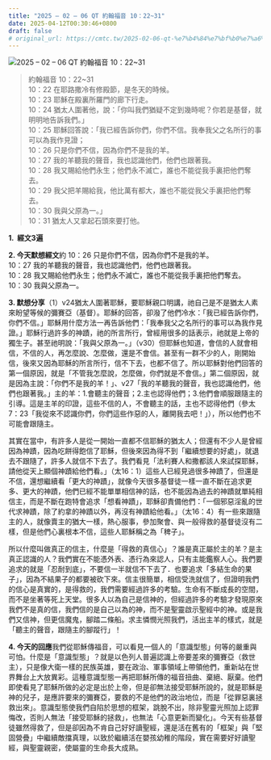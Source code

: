 ```yaml
---
title: "2025 – 02 – 06 QT 約翰福音 10：22~31"
date: 2025-04-12T00:30:46+0800
draft: false
# original_url: https://cmtc.tw/2025-02-06-qt-%e7%b4%84%e7%bf%b0%e7%a6%8f%e9%9f%b3-10%ef%bc%9a2231
---
```


![2025 – 02 – 06 QT 約翰福音 10：22\~31](/images/qt.jpg  "2025 – 02 – 06 QT 約翰福音 10：22\~31")

> 約翰福音 10：22\~31  
> 10：22 在耶路撒冷有修殿節，是冬天的時候。  
> 10：23 耶穌在殿裏所羅門的廊下行走。  
> 10：24 猶太人圍著他，說：「你叫我們猶疑不定到幾時呢？你若是基督，就明明地告訴我們。」  
> 10：25 耶穌回答說：「我已經告訴你們，你們不信。我奉我父之名所行的事可以為我作見證；  
> 10：26 只是你們不信，因為你們不是我的羊。  
> 10：27 我的羊聽我的聲音，我也認識他們，他們也跟著我。  
> 10：28 我又賜給他們永生；他們永不滅亡，誰也不能從我手裏把他們奪去。  
> 10：29 我父把羊賜給我，他比萬有都大，誰也不能從我父手裏把他們奪去。  
> 10：30 我與父原為一。」  
> 10：31 猶太人又拿起石頭來要打他。

**1.  經文3遍**

**2. 今天默想經文**約 10：26 只是你們不信，因為你們不是我的羊。  
10：27 我的羊聽我的聲音，我也認識他們，他們也跟著我。  
10：28 我又賜給他們永生；他們永不滅亡，誰也不能從我手裏把他們奪去。  
10：30 我與父原為一。

**3. 默想分享**（1）v24猶太人圍著耶穌，要耶穌親口明講，祂自己是不是猶太人素來盼望等候的彌賽亞（基督）。耶穌的回答，卻潑了他們冷水：「我已經告訴你們，你們不信。」耶穌用什麼方法一再告訴他們：「我奉我父之名所行的事可以為我作見證。」耶穌行過許多的神蹟，祂的所言所行，曾經用很多的話表示，祂就是上帝的獨生子。甚至祂明說：「我與父原為一。」（v30）但耶穌也知道，會信的人就會相信，不信的人，再怎麼說、怎麼做，還是不會信。甚至有一群不少的人，剛開始信，後來又因為耶穌的所言所行，信不下去，也都不信了。所以耶穌對他們回答的第一個原因，就是「不管我怎麼說，怎麼做，你們就是不會信。」第二個原因，就是因為主說：「你們不是我的羊！」、v27「我的羊聽我的聲音，我也認識他們，他們也跟著我。」主的羊：1.會聽主的聲音；2.主也認得他們；3.他們會順服跟隨主的引導。這是主羊的印證，這些不信的人，不會聽主的話，主也不認得他們（參太7：23「我從來不認識你們，你們這些作惡的人，離開我去吧！」），所以他們也不可能會跟隨主。

其實在當中，有許多人是從一開始一直都不信耶穌的猶太人；但還有不少人是曾經因為神蹟，因為吃餅得飽信了耶穌，但後來因為得不到「繼續想要的好處」，就退去不跟隨了，許多人就信不下去了。我們看見「法利賽人和撒都該人來試探耶穌，請他從天上顯個神蹟給他們看。」（太16：1）這些人已經見過很多神蹟了，但還是不信，還想繼續看「更大的神蹟」，就像今天很多基督徒一樣一直不斷在追求更多、更大的神蹟，他們已經不能單單相信神的話，也不能因為過去的神蹟就單純相信主，而是不斷在跑特會追求「想看神蹟」，耶穌卻責備他們：「一個邪惡淫亂的世代求神蹟，除了約拿的神蹟以外，再沒有神蹟給他看。」（太16：4）有一些來跟隨主的人，就像賣主的猶大一樣，熱心服事，參加聚會、與一般得救的基督徒沒有二樣，但是他們心裏根本不信，這些人耶穌稱之為「稗子」。

所以什麼叫做真正的信主，什麼是「得救的真信心」？誰是真正屬於主的羊？是主真正認識的人？我們實在不能憑外表、憑行為來認人，只有主能鑑察人心。我們要追求的就是「忍耐到底」，不要信一半就信不下去了．也要追求「多結生命的果子」，因為不結果子的都要被砍下來。信主很簡單，相信受洗就信了，但證明我們的信心是真實的，是得救的，我們需要經過許多的考驗。生命有不斷成長的空間，而不是坐著等死上天堂。很多人以為自己是信神的，但經過許多的考驗才發現原來我們不是真的信，我們信的是自己以為的神，而不是聖靈啟示聖經中的神。或是我們又信神，但更信魔鬼，腳踏二條船。求主憐憫光照我們，活出主羊的樣式，就是「聽主的聲音，跟隨主的腳蹤行」！

**4. 今天的回應**我們從耶穌傳福音，可以看見一個人的「意識型態」何等的嚴重與可怕。什麼是「意識型態」？就是以色列人普遍認識上帝要差來的彌賽亞（救世主），只是像大衛一樣的民族英雄，要在政治、軍事領域上帶領他們，重新站在世界舞台上大放異彩。這種意識型態一再把耶穌所傳的福音扭曲、棄絕、厭棄。他們即使看見了耶穌所做的必定是出於上帝，但是卻無法接受耶穌所說的，就是耶穌是神的兒子，是應許要來的彌賽亞，要救的不是他們的政治地位，而是「從罪惡裏拯救出來」。意識型態使我們自陷於思想的框架，跳脫不出，除非聖靈光照加上認罪悔改，否則人無法「接受耶穌的拯救」，也無法「心意更新而變化」。今天有些基督徒雖然得救了，但是卻因為不肯自己好好讀聖經，還是活在舊有的「框架」與「堅固營疊」中繼續敵擋真理，以致於繼續活在嬰孩幼稚的階段，實在需要好好讀聖經，與聖靈親密，使屬靈的生命長大成熟。